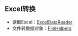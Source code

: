 ## Excel转换

- 读取Excel：[ExcelDataReader](https://github.com/ExcelDataReader/ExcelDataReader)
- 文件转数据对象：[FileHelpers](https://github.com/MarcosMeli/FileHelpers)
